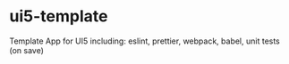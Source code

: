 # ui5-template
Template App for UI5 including: eslint, prettier, webpack, babel, unit tests (on save)
